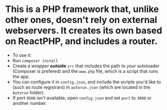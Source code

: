 # This is a **PHP** framework that, unlike other ones, doesn't rely on external webservers. It creates its own based on ReactPHP, and includes a router.
- To use it:
- Run `composer install`
- Create a *wrapper* **outside** `src` that includes the path to your autoloader (Composer is prefered) and the `www.php` file, which is a script that runs the app.
- You can configure it in `config.json`, and include the scripts you'd like to (such as route registrars) in `autorun.json` (which are located in the `Autorun` folder).
- If port `9500` isn't available, open `config.json` and set `port` to `3000` or another number.
